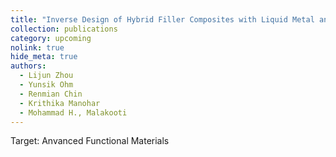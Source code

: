 ```yaml
---
title: "Inverse Design of Hybrid Filler Composites with Liquid Metal and Solid Inclusions via Machine Learning "
collection: publications
category: upcoming
nolink: true       
hide_meta: true 
authors:
  - Lijun Zhou
  - Yunsik Ohm
  - Renmian Chin
  - Krithika Manohar
  - Mohammad H., Malakooti
---
```

Target: Anvanced Functional Materials
